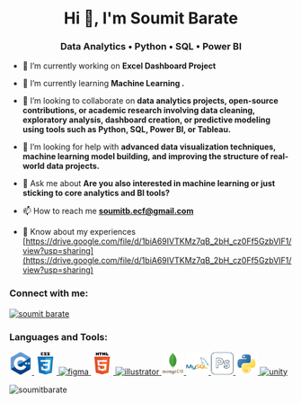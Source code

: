 <h1 align="center">Hi 👋, I'm Soumit Barate</h1>
<h3 align="center">Data Analytics • Python • SQL • Power BI</h3>

- 🔭 I’m currently working on **Excel Dashboard Project**

- 🌱 I’m currently learning **Machine Learning .**

- 👯 I’m looking to collaborate on **data analytics projects, open-source contributions, or academic research involving data cleaning, exploratory analysis, dashboard creation, or predictive modeling using tools such as Python, SQL, Power BI, or Tableau.**

- 🤝 I’m looking for help with **advanced data visualization techniques, machine learning model building, and improving the structure of real-world data projects.**

- 💬 Ask me about **Are you also interested in machine learning or just sticking to core analytics and BI tools?**

- 📫 How to reach me **soumitb.ecf@gmail.com**

- 📄 Know about my experiences [https://drive.google.com/file/d/1biA69IVTKMz7qB_2bH_cz0Ff5GzbVIF1/view?usp=sharing](https://drive.google.com/file/d/1biA69IVTKMz7qB_2bH_cz0Ff5GzbVIF1/view?usp=sharing)

<h3 align="left">Connect with me:</h3>
<p align="left">
<a href="https://linkedin.com/in/soumit barate" target="blank"><img align="center" src="https://raw.githubusercontent.com/rahuldkjain/github-profile-readme-generator/master/src/images/icons/Social/linked-in-alt.svg" alt="soumit barate" height="30" width="40" /></a>
</p>

<h3 align="left">Languages and Tools:</h3>
<p align="left"> <a href="https://www.w3schools.com/cpp/" target="_blank" rel="noreferrer"> <img src="https://raw.githubusercontent.com/devicons/devicon/master/icons/cplusplus/cplusplus-original.svg" alt="cplusplus" width="40" height="40"/> </a> <a href="https://www.w3schools.com/css/" target="_blank" rel="noreferrer"> <img src="https://raw.githubusercontent.com/devicons/devicon/master/icons/css3/css3-original-wordmark.svg" alt="css3" width="40" height="40"/> </a> <a href="https://www.figma.com/" target="_blank" rel="noreferrer"> <img src="https://www.vectorlogo.zone/logos/figma/figma-icon.svg" alt="figma" width="40" height="40"/> </a> <a href="https://www.w3.org/html/" target="_blank" rel="noreferrer"> <img src="https://raw.githubusercontent.com/devicons/devicon/master/icons/html5/html5-original-wordmark.svg" alt="html5" width="40" height="40"/> </a> <a href="https://www.adobe.com/in/products/illustrator.html" target="_blank" rel="noreferrer"> <img src="https://www.vectorlogo.zone/logos/adobe_illustrator/adobe_illustrator-icon.svg" alt="illustrator" width="40" height="40"/> </a> <a href="https://www.mongodb.com/" target="_blank" rel="noreferrer"> <img src="https://raw.githubusercontent.com/devicons/devicon/master/icons/mongodb/mongodb-original-wordmark.svg" alt="mongodb" width="40" height="40"/> </a> <a href="https://www.mysql.com/" target="_blank" rel="noreferrer"> <img src="https://raw.githubusercontent.com/devicons/devicon/master/icons/mysql/mysql-original-wordmark.svg" alt="mysql" width="40" height="40"/> </a> <a href="https://www.photoshop.com/en" target="_blank" rel="noreferrer"> <img src="https://raw.githubusercontent.com/devicons/devicon/master/icons/photoshop/photoshop-line.svg" alt="photoshop" width="40" height="40"/> </a> <a href="https://www.python.org" target="_blank" rel="noreferrer"> <img src="https://raw.githubusercontent.com/devicons/devicon/master/icons/python/python-original.svg" alt="python" width="40" height="40"/> </a> <a href="https://unity.com/" target="_blank" rel="noreferrer"> <img src="https://www.vectorlogo.zone/logos/unity3d/unity3d-icon.svg" alt="unity" width="40" height="40"/> </a> </p>

<p><img align="center" src="https://github-readme-streak-stats.herokuapp.com/?user=soumitbarate&" alt="soumitbarate" /></p>
